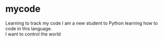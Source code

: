 # mycode
Learning to track my code
I am a new student to Python learning how to code in this language.  
I want to control the world
